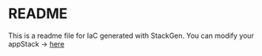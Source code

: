 # README
This is a readme file for IaC generated with StackGen.
You can modify your appStack -> [here](http://main.dev.stackgen.com/appstacks/91a6645d-a5e2-47c3-8b61-581625254d06)

